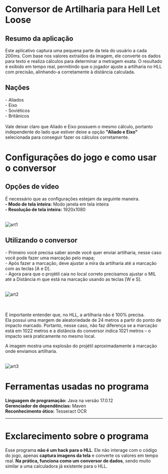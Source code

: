 <h1>Conversor de Artilharia para Hell Let Loose</h1>

<h2>Resumo da aplicação</h2>
Este aplicativo captura uma pequena parte da tela do usuário a cada 200ms. Com base nos valores extraídos da imagem, ele converte os dados para texto e realiza cálculos para determinar a metragem exata. O resultado é exibido em tempo real, permitindo que o jogador ajuste a artilharia no HLL com precisão, alinhando-a corretamente à distância calculada.

<h2>Nações</h2>
  - Aliados
  <br>
  - Eixo
  <br>
  - Soviéticos
  <br>
  - Britânicos
  <br><br>
Vale deixar claro que Aliado e Eixo possuem o mesmo cálculo, portanto independente do lado que estiver deixe a opção <strong>"Aliado e Eixo"</strong> selecionada para conseguir fazer os cálculos corretamente.

<h1>Configurações do jogo e como usar o conversor</h1>

<h2>Opções de vídeo</h2>
É necessário que as configurações estejam da seguinte maneira.
<br>
<strong> - Modo de tela inteira:</strong> Modo janela em tela inteira
<br>
<strong>- Resolução de tela inteira:</strong> 1920x1080
<br>
<br>

![art1](https://github.com/user-attachments/assets/649e3f7a-bf9c-490a-abcc-036432a97c33)

<h2>Utilizando o conversor</h2>
  - Primeiro você precisa saber aonde você quer enviar artilharia, nesse caso você pode fazer uma marcação pelo mapa;
  <br>
  - Após fazer a marcação, deve ajustar a mira da artilharia até a marcação com as teclas [A e D].
  <br>
  - Agora para que o projétil caia no local correto precisamos ajustar o MIL até a Distância m que está na marcação usando as teclas [W e S].
  <br>
  <br>
  
![art2](https://github.com/user-attachments/assets/089a9766-cca3-4c69-8ae7-b0a725f43153)

<br>
<br>
É importante entender que, no HLL, a artilharia não é 100% precisa.
<br>
Ela possui uma margem de aleatoriedade de 24 metros a partir do ponto de impacto marcado. Portanto, nesse caso, não faz diferença se a marcação está em 1022 metros e a distância do conversor indica 1021 metros – o impacto será praticamente no mesmo local.

A imagem mostra uma explosão do projétil aproximadamente à marcação onde enviamos artilharia.
<br>
<br>

![art3](https://github.com/user-attachments/assets/82066d06-0064-428d-9bc5-ca5d420432d1)


<h1>Ferramentas usadas no programa</h1>
<strong>Linguagem de programação:</strong> Java na versão 17.0.12
<br>
<strong>Gerenciador de dependências:</strong> Maven
<br>
<strong>Reconhecimento ótico:</strong> Tesseract OCR
<br>

<hr>

<h1>Exclarecimento sobre o programa</h1>
Esse programa <strong>não é um hack para o HLL</strong>. Ele não interage com o código do jogo, apenas <strong>captura imagens da tela</strong> e converte os valores em tempo real. <strong>Na prática, funciona como um conversor de dados</strong>, sendo muito similar a uma calculadora já existente para o HLL.

